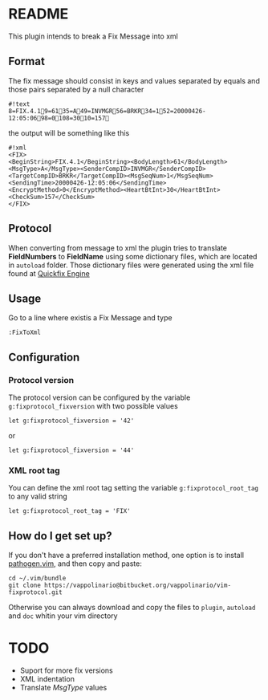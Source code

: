 # README #

This plugin intends to break a Fix Message into xml

## Format ##

The fix message should consist in keys and values separated by equals and those pairs separated by a null character

```
#!text
8=FIX.4.19=6135=A49=INVMGR56=BRKR34=152=20000426-12:05:0698=0108=3010=157
```

the output will be something like this

```
#!xml
<FIX>
<BeginString>FIX.4.1</BeginString><BodyLength>61</BodyLength><MsgType>A</MsgType><SenderCompID>INVMGR</SenderCompID><TargetCompID>BRKR</TargetCompID><MsgSeqNum>1</MsgSeqNum><SendingTime>20000426-12:05:06</SendingTime><EncryptMethod>0</EncryptMethod><HeartBtInt>30</HeartBtInt><CheckSum>157</CheckSum>
</FIX>
```

## Protocol ##

When converting from message to xml the plugin tries to translate **FieldNumbers** to 
**FieldName** using some dictionary files, which are located in `autoload` folder.
Those dictionary files were generated using the xml file found at [Quickfix Engine](http://www.quickfixengine.org/)

## Usage ##

Go to a line where existis a Fix Message and type

    :FixToXml

## Configuration ##

### Protocol version ###

The protocol version can be configured by the variable `g:fixprotocol_fixversion` with two possible values

    let g:fixprotocol_fixversion = '42'

or

    let g:fixprotocol_fixversion = '44'

### XML root tag ###

You can define the xml root tag setting the variable `g:fixprotocol_root_tag` to any valid string

    let g:fixprotocol_root_tag = 'FIX'

## How do I get set up? ##

If you don't have a preferred installation method, one option is to install
[pathogen.vim](https://github.com/tpope/vim-pathogen), and then copy
and paste:

    cd ~/.vim/bundle
    git clone https://vappolinario@bitbucket.org/vappolinario/vim-fixprotocol.git

Otherwise you can always download and copy the files to `plugin`, `autoload` and `doc` whitin your vim directory

# TODO #

* Suport for more fix versions
* XML indentation
* Translate *MsgType* values
